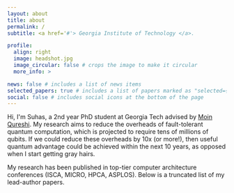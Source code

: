 ```yaml
---
layout: about
title: about
permalink: /
subtitle: <a href='#'> Georgia Institute of Technology </a>.

profile:
  align: right
  image: headshot.jpg
  image_circular: false # crops the image to make it circular
  more_info: >

news: false # includes a list of news items
selected_papers: true # includes a list of papers marked as "selected={true}"
social: false # includes social icons at the bottom of the page
---
```


Hi, I'm Suhas, a 2nd year PhD student at Georgia Tech advised by [Moin
Qureshi](https://moin.cc.gatech.edu). My research aims to reduce the overheads
of fault-tolerant quantum computation, which is projected to require tens of
millions of qubits. If we could reduce these overheads by 10x (or more!), then
useful quantum advantage could be achieved within the next 10 years, as opposed
when I start getting gray hairs.

My research has been published in top-tier computer architecture conferences
(ISCA, MICRO, HPCA, ASPLOS). Below is a truncated list of my lead-author papers.

